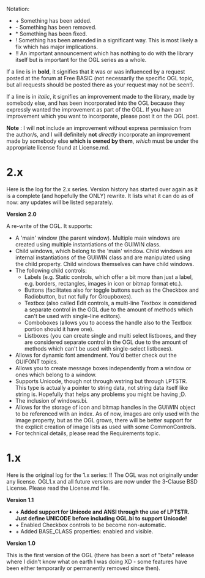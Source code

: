Notation:
+ \+ Something has been added.
+ \- Something has been removed.
+ \* Something has been fixed.
+ ! Something has been amended in a significant way. This is most likely a fix which has major implications.
+ !! An important announcement which has nothing to do with the library itself but is important for the OGL series as a whole.

If a line is in **bold**, it signifies that it was or was influenced by a request posted at the forum at Free BASIC (not necessarily the specific OGL topic, but all requests should be posted there as your request may not be seen!).<br>

If a line is in *italic*, it signifies an improvement made to the library, made by somebody else, and has been incorporated into the OGL because they expressly wanted the improvement as part of the OGL. If you have an improvement which you want to incorporate, please post it on the OGL post.<br>

**Note** : I will **not** include an improvement without express permission from the author/s, and I will definitely **not** *directly* incorporate an improvement made by somebody else **which is owned by them**, *which* must be under the appropriate license found at License.md.

# 2.x
Here is the log for the 2.x series. Version history has started over again as it is a complete (and hopefully the ONLY) rewrite. It lists what it can do as of now: any updates will be listed separately.

**Version 2.0**

A re-write of the OGL. It supports:
+ A 'main' window (the parent window). Multiple main windows are created using multiple instantiations of the GUIWIN class.
+ Child windows, which belong to the 'main' window. Child windows are internal instantiations of the GUIWIN class and are manipulated using the child property. Child windows themselves can have child windows.
+ The following child controls:
    + Labels (e.g. Static controls, which offer a bit more than just a label, e.g. borders, rectangles, images in icon or bitmap format etc.).
    + Buttons (facilitates also for toggle buttons such as the Checkbox and Radiobutton, but not fully for Groupboxes).
    + Textbox (also called Edit controls, a multi-line Textbox is considered a separate control in the OGL due to the amount of methods which can't be used with single-line editors).
    + Comboboxes (allows you to access the handle also to the Textbox portion should it have one).
    + Listboxes (you can create single and multi select listboxes, and they are considered separate control in the OGL due to the amount of methods which can't be used with single-select listboxes).
+ Allows for dynamic font amendment. You'd better check out the GUIFONT topics.
+ Allows you to create message boxes independently from a window or ones which belong to a window.
+ Supports Unicode, though not through wstring but through LPTSTR. This type is actually a pointer to string data, not string data itself like string is. Hopefully that helps any problems you might be having ;D.
+ The inclusion of windows.bi.
+ Allows for the storage of icon and bitmap handles in the GUIWIN object to be referenced with an index. As of now, images are only used with the image property, but as the OGL grows, there will be better support for the explicit creation of image lists as used with some CommonControls.
+ For technical details, please read the Requirements topic.

# 1.x
Here is the original log for the 1.x series:
!! The OGL was not originally under any license. OGL1.x and all future versions are now under the 3-Clause BSD License. Please read the License.md file.

**Version 1.1**
+ **\+ Added support for Unicode and ANSI through the use of LPTSTR. Just define UNICODE before including OGL.bi to support Unicode!**
+ \+ Enabled Checkbox controls to be become non-automatic.
+ \+ Added BASE_CLASS properties: enabled and visible.

**Version 1.0**

This is the first version of the OGL (there has been a sort of "beta" release where I didn't know what on earth I was doing XD - some features have been either temporarily or permanently removed since then).
